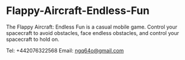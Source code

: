 # Flappy-Aircraft-Endless-Fun

The Flappy Aircraft: Endless Fun is a casual mobile game. Control your spacecraft to avoid obstacles, face endless obstacles, and control your spacecraft to hold on.

Tel: +442076322568
Email: ngq64o@gmail.com
